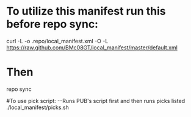 # To utilize this manifest run this before repo sync:
curl -L -o .repo/local_manifest.xml -O -L https://raw.github.com/BMc08GT/local_manifest/master/default.xml

# Then
repo sync

#To use pick script:
--Runs PUB's script first and then runs picks listed
./local_manifest/picks.sh


